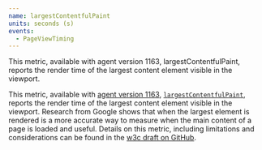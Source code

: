 ```yaml
---
name: largestContentfulPaint
units: seconds (s)
events:
  - PageViewTiming
---
```


This metric, available with agent version 1163, largestContentfulPaint, reports the render time of the largest content element visible in the viewport.

This metric, available with [agent version 1163](https://docs.newrelic.com/docs/release-notes/new-relic-browser-release-notes/browser-agent-release-notes/browser-agent-v1163), [`largestContentfulPaint`](http://docs.newrelic.com/attribute-dictionary/pageviewtiming/largestcontentfulpaint), reports the render time of the largest content element visible in the viewport. Research from Google shows that when the largest element is rendered is a more accurate way to measure when the main content of a page is loaded and useful. Details on this metric, including limitations and considerations can be found in the [w3c draft on GitHub](https://wicg.github.io/largest-contentful-paint/ "Link opens in a new window.").
